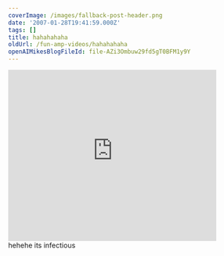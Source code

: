 ```yaml
---
coverImage: /images/fallback-post-header.png
date: '2007-01-28T19:41:59.000Z'
tags: []
title: hahahahaha
oldUrl: /fun-amp-videos/hahahahaha
openAIMikesBlogFileId: file-AZi3Ombuw29fd5gT0BFM1y9Y
---
```


<embed width="425" height="350" wmode="transparent" type="application/x-shockwave-flash" src="https://www.youtube.com/v/5P6UU6m3cqk"></embed>  
hehehe its infectious
